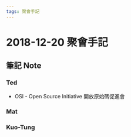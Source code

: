 ```yaml
---
tags: 聚會手記
---
```


2018-12-20 聚會手記
===

筆記 Note
---

### Ted
- OSI - Open Source Initiative 開放原始碼促進會

### Mat

### Kuo-Tung